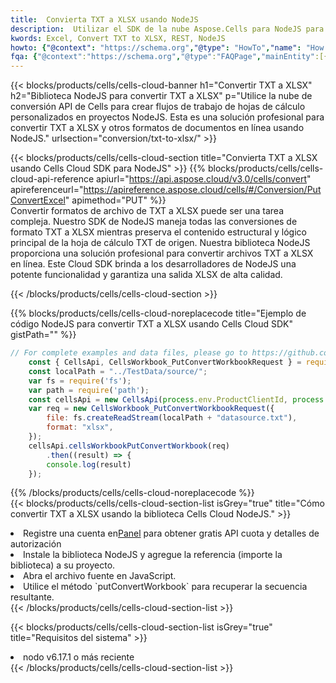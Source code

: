 ```yaml
---
title:  Convierta TXT a XLSX usando NodeJS
description:  Utilizar el SDK de la nube Aspose.Cells para NodeJS para convertir un archivo de formato TXT a un archivo de formato XLSX.
kwords: Excel, Convert TXT to XLSX, REST, NodeJS
howto: {"@context": "https://schema.org","@type": "HowTo","name": "How to convert TXT to XLSX using the Cells Cloud NodeJS library.","description": "How to convert TXT to XLSX using the Cells Cloud NodeJS library.","image": {"@type": "ImageObject"},"url": "/nodejs/conversion/txt-to-xlsx/","step": [{ "@type": "HowToStep","name": "How to convert TXT to XLSX using the Cells Cloud NodeJS library. step 1", "image": {"@type": "ImageObject",},"url": "/nodejs/conversion/txt-to-xlsx/","text": "Register an account at <a href='https://dashboard.aspose.cloud/'>Dashboard</a> to get free API quota & authorization details",},{ "@type": "HowToStep","name": "How to convert TXT to XLSX using the Cells Cloud NodeJS library. step 1", "image": {"@type": "ImageObject",},"url": "/nodejs/conversion/txt-to-xlsx/","text": "Install NodeJS library and add the reference (import the library) to your project.",},{ "@type": "HowToStep","name": "How to convert TXT to XLSX using the Cells Cloud NodeJS library. step 1", "image": {"@type": "ImageObject",},"url": "/nodejs/conversion/txt-to-xlsx/","text": "Open the source file in JavaScript.",},{ "@type": "HowToStep","name": "How to convert TXT to XLSX using the Cells Cloud NodeJS library. step 1", "image": {"@type": "ImageObject",},"url": "/nodejs/conversion/txt-to-xlsx/","text": "Use the `putConvertWorkbook` method to retrieve the resulting stream.",}, ],"supply": {"@type": "HowToSupply","name": "document"},"tool": [{"@type": "HowToTool","name": "Visual Studio, Visual Studio Code, WebStorm"},{"@type": "HowToTool","name": "Aspose Cells"}],"totalTime": "PT6M"}
fqa: {"@context":"https://schema.org","@type":"FAQPage","mainEntity":[{"@type":"Question","name":"Why convert file formats in C# using REST API?","acceptedAnswer":{"@type":"Answer","text":"Documents are encoded in many ways, and some files may be incompatible with the software you use. To open and read such files, just convert them to appropriate file formats.<br/><ol><li>Install .NET SDK and add the reference (import the library) to your project.</li><li>Open the source file in C# using REST API.</li><li>Call the PutConvertWorkbookRequest() method, passing an output filename with required extension.</li><li>Get the result of conversion as a separate file.</li></ol>"}},{"@type":"Question","name":"What file formats can I convert with your C# library?","acceptedAnswer":{"@type":"Answer","text":"We support a variety of file formats for conversion using .NET library, including XLSX, Excel, xls , PDF, CSV, HTML, Markdown, XML, PNG, JPG, TIFF, Json, TXT and many more."}},{"@type":"Question","name":"What is the maximum allowed file size for conversion using this .NET library?","acceptedAnswer":{"@type":"Answer","text":"There are no file size limits for format conversions using .NET library."}}]}
---
```

{{< blocks/products/cells/cells-cloud-banner h1="Convertir TXT a XLSX" h2="Biblioteca NodeJS para convertir TXT a XLSX" p="Utilice la nube de conversión API de Cells para crear flujos de trabajo de hojas de cálculo personalizados en proyectos NodeJS. Esta es una solución profesional para convertir TXT a XLSX y otros formatos de documentos en línea usando NodeJS." urlsection="conversion/txt-to-xlsx/" >}}

{{< blocks/products/cells/cells-cloud-section title="Convierta TXT a XLSX usando Cells Cloud SDK para NodeJS" >}}
{{% blocks/products/cells/cells-cloud-api-reference apiurl="https://api.aspose.cloud/v3.0/cells/convert" apireferenceurl="https://apireference.aspose.cloud/cells/#/Conversion/PutConvertExcel" apimethod="PUT" %}}
<br/>
Convertir formatos de archivo de TXT a XLSX puede ser una tarea compleja. Nuestro SDK de NodeJS maneja todas las conversiones de formato TXT a XLSX mientras preserva el contenido estructural y lógico principal de la hoja de cálculo TXT de origen. Nuestra biblioteca NodeJS proporciona una solución profesional para convertir archivos TXT a XLSX en línea. Este Cloud SDK brinda a los desarrolladores de NodeJS una potente funcionalidad y garantiza una salida XLSX de alta calidad.

{{< /blocks/products/cells/cells-cloud-section >}}

{{% blocks/products/cells/cells-cloud-noreplacecode title="Ejemplo de código NodeJS para convertir TXT a XLSX usando Cells Cloud SDK" gistPath="" %}}
 
```js
// For complete examples and data files, please go to https://github.com/aspose-cells-cloud/aspose-cells-cloud-node/
    const { CellsApi, CellsWorkbook_PutConvertWorkbookRequest } = require("asposecellscloud");
    const localPath = "../TestData/source/";
    var fs = require('fs');
    var path = require('path');
    const cellsApi = new CellsApi(process.env.ProductClientId, process.env.ProductClientSecret);
    var req = new CellsWorkbook_PutConvertWorkbookRequest({
        file: fs.createReadStream(localPath + "datasource.txt"),
        format: "xlsx",
    });
    cellsApi.cellsWorkbookPutConvertWorkbook(req)
        .then((result) => {
        console.log(result)
    });
```
 
{{% /blocks/products/cells/cells-cloud-noreplacecode %}}
<br/>
{{< blocks/products/cells/cells-cloud-section-list isGrey="true" title="Cómo convertir TXT a XLSX usando la biblioteca Cells Cloud NodeJS." >}}
<li> Registre una cuenta en<a href="https://dashboard.aspose.cloud/">Panel</a> para obtener gratis API cuota y detalles de autorización</li>
<li>Instale la biblioteca NodeJS y agregue la referencia (importe la biblioteca) a su proyecto.</li>
<li>Abra el archivo fuente en JavaScript.</li>
<li>Utilice el método `putConvertWorkbook` para recuperar la secuencia resultante.</li>
{{< /blocks/products/cells/cells-cloud-section-list >}}

{{< blocks/products/cells/cells-cloud-section-list isGrey="true" title="Requisitos del sistema" >}}
<li>nodo v6.17.1 o más reciente</li>
{{< /blocks/products/cells/cells-cloud-section-list >}}
